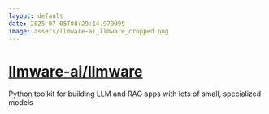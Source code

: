 ```yaml
---
layout: default
date: 2025-07-05T08:29:14.979099
image: assets/llmware-ai_llmware_cropped.png
---
```


# [llmware-ai/llmware](https://github.com/llmware-ai/llmware)

Python toolkit for building LLM and RAG apps with lots of small, specialized models
